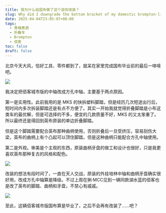 ```yaml
---
title: 我为什么给国布做了这个逆向改装？
slug: Why did I downgrade the bottom bracket of my domestic brompton-like folding bike
date: 2025-04-04T23:05:07+08:00
tags:
  - 青梅煮酒
  - 折叠车
  - Brompton
  - 佰客
toc: false
draft: false
---
```

北京今天大风，恰好工具、零件都到了，就呆在家里完成国布毕业前的最后一哆嗦吧。

![](https://raw.githubusercontent.com/xbot/image-hosting/master/blog/20250404231012000-44a3da3eb3f68cdf1ab33a65cd719182.avif)

我决定把佰客城市版的中轴改成方孔中轴，主要基于两点原因。

第一是实用性。此前我用的是 MKS 的快拆塑料脚踏，但是经历几次短途出行后，短时间内多次拆装脚踏还是有点不方便了。其实一开始我就觉得折叠脚踏是小布这类车的最优解，但是可选择的不多，便宜的几款质量不好，MKS 的又太笨重了。所以最终还是得回到英布原装的单边折叠脚踏。

但是这个脚踏需要配合英布那种曲柄使用，否则折叠后一旦受挤压，容易刮伤大梁，英布的曲柄上有个凸起可以顶住脚踏，但是这种曲柄只能配合方孔中轴使用。

第二是外观。审美是个主观的东西，原装曲柄牙盘的做工和设计也很好，只是我更喜欢英布那种复古的风格和配色。

![](https://raw.githubusercontent.com/xbot/image-hosting/master/blog/20250404231106000-aeeba14b8b4aeec4974f97385c6c4c6b.avif)

改装的想法有段时间了，一直在天人交战，原装的外挂培林中轴和曲柄牙盘确实很好用，改成方孔中轴算是降级。不过上周在猁·MCC见到一辆同款湖水蓝的佰客也是改了英布的脚踏、曲柄和牙盘，不禁心有戚戚。

![](https://raw.githubusercontent.com/xbot/image-hosting/master/blog/20250404231137000-05f7ca99c5a24b2a3d922e1fab74fbf8.avif)

至此，这辆佰客城市版国布算是毕业了，之后不会再有改装了……吧？